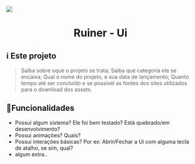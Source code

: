 <img src="../others/Banner.png">
<h1 align="center">Ruiner - Ui</h1>

## ℹ Este projeto

> Saiba sobre oque o projeto se trata; Saiba que categoria ele se encaixa; Qual o nome do projeto, e sua data de lançamento; Quanto tempo até ser concluído e se possível as fontes dos sites utilizados para o download dos assets.

## 🌟Funcionalidades

- Possui algum sistema? Ele foi bem testado? Está quebrado/em desenvolvimento?
- Possui animações? Quais?
- Possui interações básicas? Por ex: Abrir/Fechar a Ui com alguma tecla de atalho, se sim, qual?
- algum extra..
